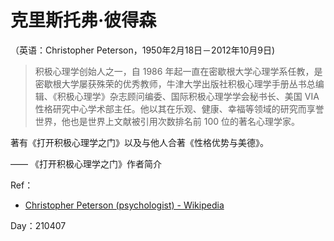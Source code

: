 # 克里斯托弗·彼得森

（英语：Christopher Peterson，1950年2月18日－2012年10月9日)

>积极心理学创始人之一，自 1986 年起一直在密歇根大学心理学系任教，是密歇根大学屡获殊荣的优秀教师，牛津大学出版社积极心理学手册丛书总编辑、《积极心理学》杂志顾问编委、国际积极心理学学会秘书长、美国 VIA 性格研究中心学术部主任。他以其在乐观、健康、幸福等领域的研究而享誉世界，他也是世界上文献被引用次数排名前 100 位的著名心理学家。

著有《打开积极心理学之门》以及与他人合著《性格优势与美德》。

—— 《打开积极心理学之门》作者简介

Ref：

- [Christopher Peterson (psychologist) - Wikipedia](https://en.wikipedia.org/wiki/Christopher_Peterson_(psychologist))

Day：210407